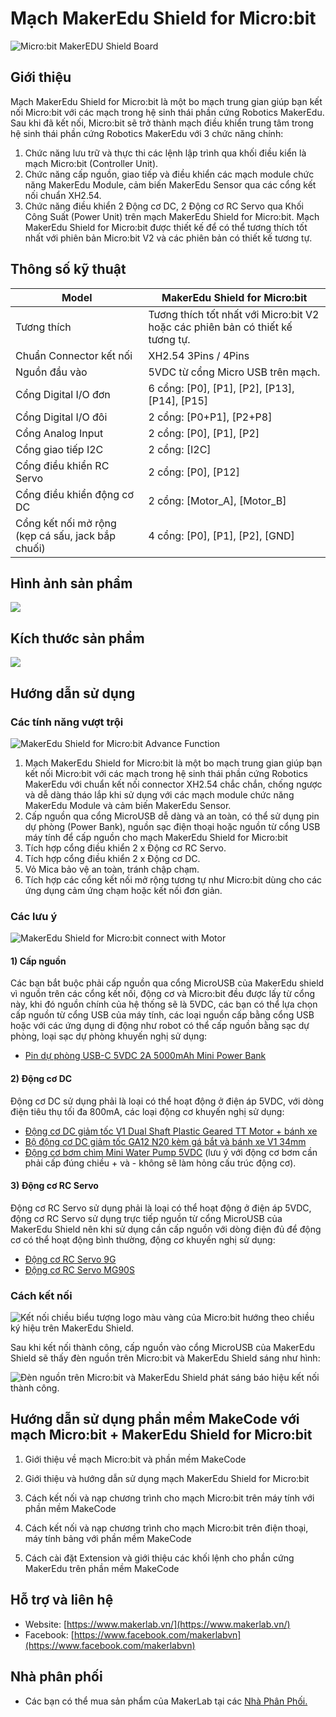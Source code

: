 # Mạch MakerEdu Shield for Micro:bit

![Micro:bit MakerEDU Shield Board](microbit1.jpg)

## Giới thiệu

Mạch MakerEdu Shield for Micro:bit là một bo mạch trung gian giúp bạn kết nối Micro:bit với các mạch trong hệ sinh thái phần cứng Robotics MakerEdu. Sau khi đã kết nối, Micro:bit sẽ trở thành mạch điều khiển trung tâm trong hệ sinh thái phần cứng Robotics MakerEdu với 3 chức năng chính:

1. Chức năng lưu trữ và thực thi các lệnh lập trình qua khối điều kiển là mạch Micro:bit (Controller Unit).
2. Chức năng cấp nguồn, giao tiếp và điều khiển các mạch module chức năng MakerEdu Module, cảm biến MakerEdu Sensor qua các cổng kết nối chuẩn XH2.54.
3. Chức năng điều khiển 2 Động cơ DC, 2 Động cơ RC Servo qua Khối Công Suất (Power Unit) trên mạch MakerEdu Shield for Micro:bit.
Mạch MakerEdu Shield for Micro:bit được thiết kế để có thể tương thích tốt nhất với phiên bản Micro:bit V2 và các phiên bản có thiết kế tương tự.

## Thông số kỹ thuật

<table><thead>
  <tr>
    <th>Model</th>
    <th>MakerEdu Shield for Micro:bit</th>
  </tr></thead>
<tbody>
  <tr>
    <td>Tương thích</td>
    <td>Tương thích tốt nhất với Micro:bit V2 hoặc các phiên bản có thiết kế tương tự.</td>
  </tr>
  <tr>
    <td>Chuẩn Connector kết nối</td>
    <td>XH2.54 3Pins / 4Pins</td>
  </tr>
  <tr>
    <td>Nguồn đầu vào</td>
    <td>5VDC từ cổng Micro USB trên mạch.</td>
  </tr>
  <tr>
    <td>Cổng Digital I/O đơn</td>
    <td>6 cổng: [P0], [P1], [P2], [P13], [P14], [P15]</td>
  </tr>
  <tr>
    <td>Cổng Digital I/O đôi</td>
    <td>2 cổng: [P0+P1], [P2+P8]</td>
  </tr>
  <tr>
    <td>Cổng Analog Input</td>
    <td>2 cổng: [P0], [P1], [P2]</td>
  </tr>
  <tr>
    <td>Cổng giao tiếp I2C</td>
    <td>2 cổng: [I2C]</td>
  </tr>
  <tr>
    <td>Cổng điều khiển RC Servo</td>
    <td>2 cổng: [P0], [P12]</td>
  </tr>
  <tr>
    <td>Cổng điều khiển động cơ DC</td>
    <td>2 cổng: [Motor_A], [Motor_B]</td>
  </tr>
  <tr>
    <td>Cổng kết nối mở rộng (kẹp cá sấu, jack bắp chuối)</td>
    <td>4 cổng: [P0], [P1], [P2], [GND]</td>
  </tr>
</tbody></table>

## Hình ảnh sản phẩm

![](microbit2.jpg)

## Kích thước sản phẩm

![](microbit3.jpg)

## Hướng dẫn sử dụng

### Các tính năng vượt trội

![MakerEdu Shield for Micro:bit Advance Function](microbit4.jpg)

1. Mạch MakerEdu Shield for Micro:bit là một bo mạch trung gian giúp bạn kết nối Micro:bit với các mạch trong hệ sinh thái phần cứng Robotics MakerEdu với chuẩn kết nối connector XH2.54 chắc chắn, chống ngược và dễ dàng tháo lắp khi sử dụng với các mạch module chức năng MakerEdu Module và cảm biến MakerEdu Sensor.
2. Cấp nguồn qua cổng MicroUSB dễ dàng và an toàn, có thể sử dụng pin dự phòng (Power Bank), nguồn sạc điện thoại hoặc nguồn từ cổng USB máy tính để cấp nguồn cho mạch MakerEdu Shield for Micro:bit
3. Tích hợp cổng điều khiển 2 x Động cơ RC Servo.
4. Tích hợp cổng điều khiển 2 x Động cơ DC.
5. Vỏ Mica bảo vệ an toàn, tránh chập chạm.
6. Tích hợp các cổng kết nối mở rộng tương tự như Micro:bit dùng cho các ứng dụng cảm ứng chạm hoặc kết nối đơn giản.

### Các lưu ý

![MakerEdu Shield for Micro:bit connect with Motor
](microbit5.jpg)

#### 1) Cấp nguồn

Các bạn bắt buộc phải cấp nguồn qua cổng MicroUSB của MakerEdu shield vì nguồn trên các cổng kết nối, động cơ và Micro:bit đều được lấy từ cổng này, khi đó nguồn chính của hệ thống sẽ là 5VDC, các bạn có thể lựa chọn cấp nguồn từ cổng USB của máy tính, các loại nguồn cấp bằng cổng USB hoặc với các ứng dụng di động như robot có thể cấp nguồn bằng sạc dự phòng, loại sạc dự phòng khuyến nghị sử dụng:

- [Pin dự phòng USB-C 5VDC 2A 5000mAh Mini Power Bank](https://hshop.vn/pin-du-phong-usb-c-5vdc-2a-5000mah-mini-power-bank)

#### 2) Động cơ DC

Động cơ DC sử dụng phải là loại có thể hoạt động ở điện áp 5VDC, với dòng điện tiêu thụ tối đa 800mA, các loại động cơ khuyến nghị sử dụng:

- [Động cơ DC giảm tốc V1 Dual Shaft Plastic Geared TT Motor + bánh xe](https://hshop.vn/dong-co-dc-giamtoc-v1-1-48)
- [Bộ động cơ DC giảm tốc GA12 N20 kèm gá bắt và bánh xe V1 34mm](https://hshop.vn/bo-dong-co-dc-giam-toc-ga12-n20-kem-ga-bat-va-banh-xe-v1-34mm)
- [Động cơ bơm chìm Mini Water Pump 5VDC](https://hshop.vn/dong-co-bom-chim-mini-5vdc) (lưu ý với động cơ bơm cần phải cấp đúng chiều + và - không sẽ làm hỏng cấu trúc động cơ).

#### 3) Động cơ RC Servo

Động cơ RC Servo sử dụng phải là loại có thể hoạt động ở điện áp 5VDC, động cơ RC Servo sử dụng trực tiếp nguồn từ cổng MicroUSB của MakerEdu Shield nên khi sử dụng cần cấp nguồn với dòng điện đủ để động cơ có thể hoạt động bình thường, động cơ khuyến nghị sử dụng:

- [Động cơ RC Servo 9G](https://hshop.vn/dong-co-rc-servo-9g)
- [Động cơ RC Servo MG90S](https://hshop.vn/dong-co-rc-servo-mg90s)

### Cách kết nối

![Kết nối chiều biểu tượng logo màu vàng của Micro:bit hướng theo chiều ký hiệu trên MakerEdu Shield.](microbit6.jpg)

Sau khi kết nối thành công, cấp nguồn vào cổng MicroUSB của MakerEdu Shield sẽ thấy đèn nguồn trên Micro:bit và MakerEdu Shield sáng như hình:

![Đèn nguồn trên Micro:bit và MakerEdu Shield phát sáng báo hiệu kết nối thành công.](microbit7.jpg)

## Hướng dẫn sử dụng phần mềm MakeCode với mạch Micro:bit + MakerEdu Shield for Micro:bit

1) Giới thiệu về mạch Micro:bit và phần mềm MakeCode

2) Giới thiệu và hướng dẫn sử dụng mạch MakerEdu Shield for Micro:bit

3) Cách kết nối và nạp chương trình cho mạch Micro:bit trên máy tính với phần mềm MakeCode

4) Cách kết nối và nạp chương trình cho mạch Micro:bit trên điện thoại, máy tính bảng với phần mềm MakeCode

5) Cách cài đặt Extension và giới thiệu các khối lệnh cho phần cứng MakerEdu trên phần mềm MakeCode

## Hỗ trợ và liên hệ

- Website: [https://www.makerlab.vn/](https://www.makerlab.vn/)
- Facebook: [https://www.facebook.com/makerlabvn](https://www.facebook.com/makerlabvn)

## Nhà phân phối

- Các bạn có thể mua sản phẩm của MakerLab tại các [Nhà Phân Phối.](https://www.makerlab.vn/distributor/)
